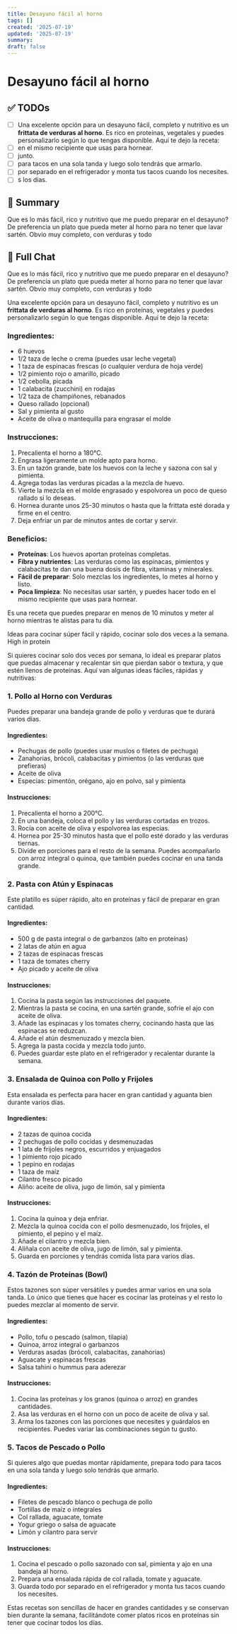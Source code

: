 ```yaml
---
title: Desayuno fácil al horno
tags: []
created: '2025-07-19'
updated: '2025-07-19'
summary:
draft: false
---
```


# Desayuno fácil al horno

## ✅ TODOs
- [ ] Una excelente opción para un desayuno fácil, completo y nutritivo es un **frittata de verduras al horno**. Es rico en proteínas, vegetales y puedes personalizarlo según lo que tengas disponible. Aquí te dejo la receta:
- [ ] en el mismo recipiente que usas para hornear.
- [ ] junto.
- [ ] para tacos en una sola tanda y luego solo tendrás que armarlo.
- [ ] por separado en el refrigerador y monta tus tacos cuando los necesites.
- [ ] s los días.

## 📌 Summary
Que es lo más fácil, rico y nutritivo que me puedo preparar en el desayuno? De preferencia un plato que pueda meter al horno para no tener que lavar sartén. Obvio muy completo, con verduras y todo

## 🧠 Full Chat


Que es lo más fácil, rico y nutritivo que me puedo preparar en el desayuno? De preferencia un plato que pueda meter al horno para no tener que lavar sartén. Obvio muy completo, con verduras y todo



Una excelente opción para un desayuno fácil, completo y nutritivo es un **frittata de verduras al horno**. Es rico en proteínas, vegetales y puedes personalizarlo según lo que tengas disponible. Aquí te dejo la receta:

### Ingredientes:
- 6 huevos
- 1/2 taza de leche o crema (puedes usar leche vegetal)
- 1 taza de espinacas frescas (o cualquier verdura de hoja verde)
- 1/2 pimiento rojo o amarillo, picado
- 1/2 cebolla, picada
- 1 calabacita (zucchini) en rodajas
- 1/2 taza de champiñones, rebanados
- Queso rallado (opcional)
- Sal y pimienta al gusto
- Aceite de oliva o mantequilla para engrasar el molde

### Instrucciones:
1. Precalienta el horno a 180°C.
2. Engrasa ligeramente un molde apto para horno.
3. En un tazón grande, bate los huevos con la leche y sazona con sal y pimienta.
4. Agrega todas las verduras picadas a la mezcla de huevo.
5. Vierte la mezcla en el molde engrasado y espolvorea un poco de queso rallado si lo deseas.
6. Hornea durante unos 25-30 minutos o hasta que la frittata esté dorada y firme en el centro.
7. Deja enfriar un par de minutos antes de cortar y servir.

### Beneficios:
- **Proteínas**: Los huevos aportan proteínas completas.
- **Fibra y nutrientes**: Las verduras como las espinacas, pimientos y calabacitas te dan una buena dosis de fibra, vitaminas y minerales.
- **Fácil de preparar**: Solo mezclas los ingredientes, lo metes al horno y listo.
- **Poca limpieza**: No necesitas usar sartén, y puedes hacer todo en el mismo recipiente que usas para hornear.

Es una receta que puedes preparar en menos de 10 minutos y meter al horno mientras te alistas para tu día.

Ideas para cocinar súper fácil y rápido, cocinar solo dos veces a la semana. High in protein

Si quieres cocinar solo dos veces por semana, lo ideal es preparar platos que puedas almacenar y recalentar sin que pierdan sabor o textura, y que estén llenos de proteínas. Aquí van algunas ideas fáciles, rápidas y nutritivas:

### 1. **Pollo al Horno con Verduras**
Puedes preparar una bandeja grande de pollo y verduras que te durará varios días.

#### Ingredientes:
- Pechugas de pollo (puedes usar muslos o filetes de pechuga)
- Zanahorias, brócoli, calabacitas y pimientos (o las verduras que prefieras)
- Aceite de oliva
- Especias: pimentón, orégano, ajo en polvo, sal y pimienta

#### Instrucciones:
1. Precalienta el horno a 200°C.
2. En una bandeja, coloca el pollo y las verduras cortadas en trozos.
3. Rocía con aceite de oliva y espolvorea las especias.
4. Hornea por 25-30 minutos hasta que el pollo esté dorado y las verduras tiernas.
5. Divide en porciones para el resto de la semana. Puedes acompañarlo con arroz integral o quinoa, que también puedes cocinar en una tanda grande.

### 2. **Pasta con Atún y Espinacas**
Este platillo es súper rápido, alto en proteínas y fácil de preparar en gran cantidad.

#### Ingredientes:
- 500 g de pasta integral o de garbanzos (alto en proteínas)
- 2 latas de atún en agua
- 2 tazas de espinacas frescas
- 1 taza de tomates cherry
- Ajo picado y aceite de oliva

#### Instrucciones:
1. Cocina la pasta según las instrucciones del paquete.
2. Mientras la pasta se cocina, en una sartén grande, sofríe el ajo con aceite de oliva.
3. Añade las espinacas y los tomates cherry, cocinando hasta que las espinacas se reduzcan.
4. Añade el atún desmenuzado y mezcla bien.
5. Agrega la pasta cocida y mezcla todo junto.
6. Puedes guardar este plato en el refrigerador y recalentar durante la semana.

### 3. **Ensalada de Quinoa con Pollo y Frijoles**
Esta ensalada es perfecta para hacer en gran cantidad y aguanta bien durante varios días.

#### Ingredientes:
- 2 tazas de quinoa cocida
- 2 pechugas de pollo cocidas y desmenuzadas
- 1 lata de frijoles negros, escurridos y enjuagados
- 1 pimiento rojo picado
- 1 pepino en rodajas
- 1 taza de maíz
- Cilantro fresco picado
- Aliño: aceite de oliva, jugo de limón, sal y pimienta

#### Instrucciones:
1. Cocina la quinoa y deja enfriar.
2. Mezcla la quinoa cocida con el pollo desmenuzado, los frijoles, el pimiento, el pepino y el maíz.
3. Añade el cilantro y mezcla bien.
4. Alíñala con aceite de oliva, jugo de limón, sal y pimienta.
5. Guarda en porciones y tendrás comida lista para varios días.

### 4. **Tazón de Proteínas (Bowl)**
Estos tazones son súper versátiles y puedes armar varios en una sola tanda. Lo único que tienes que hacer es cocinar las proteínas y el resto lo puedes mezclar al momento de servir.

#### Ingredientes:
- Pollo, tofu o pescado (salmon, tilapia)
- Quinoa, arroz integral o garbanzos
- Verduras asadas (brócoli, calabacitas, zanahorias)
- Aguacate y espinacas frescas
- Salsa tahini o hummus para aderezar

#### Instrucciones:
1. Cocina las proteínas y los granos (quinoa o arroz) en grandes cantidades.
2. Asa las verduras en el horno con un poco de aceite de oliva y sal.
3. Arma los tazones con las porciones que necesites y guárdalos en recipientes. Puedes variar las combinaciones según tu gusto.

### 5. **Tacos de Pescado o Pollo**
Si quieres algo que puedas montar rápidamente, prepara todo para tacos en una sola tanda y luego solo tendrás que armarlo.

#### Ingredientes:
- Filetes de pescado blanco o pechuga de pollo
- Tortillas de maíz o integrales
- Col rallada, aguacate, tomate
- Yogur griego o salsa de aguacate
- Limón y cilantro para servir

#### Instrucciones:
1. Cocina el pescado o pollo sazonado con sal, pimienta y ajo en una bandeja al horno.
2. Prepara una ensalada rápida de col rallada, tomate y aguacate.
3. Guarda todo por separado en el refrigerador y monta tus tacos cuando los necesites.

Estas recetas son sencillas de hacer en grandes cantidades y se conservan bien durante la semana, facilitándote comer platos ricos en proteínas sin tener que cocinar todos los días.